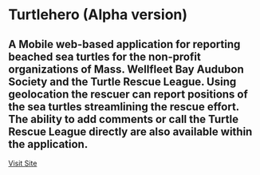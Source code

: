 # Turtlehero (Alpha version)

## A Mobile web-based application for reporting beached sea turtles for the non-profit organizations of Mass. Wellfleet Bay Audubon Society and the Turtle Rescue League.  Using geolocation the rescuer can report positions of the sea turtles streamlining the rescue effort.  The ability to add comments or call the Turtle Rescue League directly are also available within the application.

[Visit Site](http://www.helptheturtle.com)
